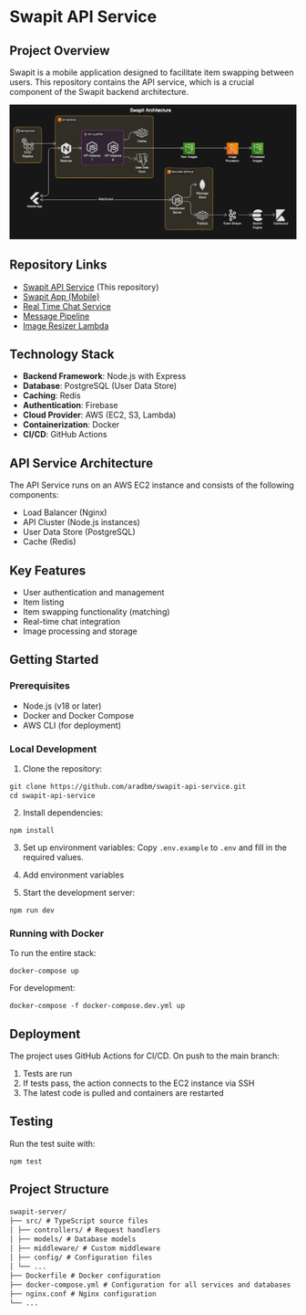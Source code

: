 # Swapit API Service

## Project Overview

Swapit is a mobile application designed to facilitate item swapping between users. This repository contains the API service, which is a crucial component of the Swapit backend architecture.

![Swapit Architecture](./metadata/arch.png)

## Repository Links

- [Swapit API Service](https://github.com/aradbm/swapit-api-service) (This repository)
- [Swapit App (Mobile)](https://github.com/aradbm/swapit-app)
- [Real Time Chat Service](https://github.com/aradbm/swapit-chat-service)
- [Message Pipeline](https://github.com/aradbm/swapit-message-pipeline)
- [Image Resizer Lambda](https://github.com/aradbm/image-resizer-lambda)

## Technology Stack

- **Backend Framework**: Node.js with Express
- **Database**: PostgreSQL (User Data Store)
- **Caching**: Redis
- **Authentication**: Firebase
- **Cloud Provider**: AWS (EC2, S3, Lambda)
- **Containerization**: Docker
- **CI/CD**: GitHub Actions

## API Service Architecture

The API Service runs on an AWS EC2 instance and consists of the following components:

- Load Balancer (Nginx)
- API Cluster (Node.js instances)
- User Data Store (PostgreSQL)
- Cache (Redis)

## Key Features

- User authentication and management
- Item listing
- Item swapping functionality (matching)
- Real-time chat integration
- Image processing and storage

## Getting Started

### Prerequisites

- Node.js (v18 or later)
- Docker and Docker Compose
- AWS CLI (for deployment)

### Local Development

1. Clone the repository:

```
git clone https://github.com/aradbm/swapit-api-service.git
cd swapit-api-service
```

2. Install dependencies:

```
npm install
```

3. Set up environment variables:
   Copy `.env.example` to `.env` and fill in the required values.

4. Add environment variables

5. Start the development server:

```
npm run dev
```

### Running with Docker

To run the entire stack:

```
docker-compose up
```

For development:

```
docker-compose -f docker-compose.dev.yml up
```

## Deployment

The project uses GitHub Actions for CI/CD. On push to the main branch:

1. Tests are run
2. If tests pass, the action connects to the EC2 instance via SSH
3. The latest code is pulled and containers are restarted

## Testing

Run the test suite with:

```
npm test
```

## Project Structure

```
swapit-server/
├── src/ # TypeScript source files
│ ├── controllers/ # Request handlers
│ ├── models/ # Database models
│ ├── middleware/ # Custom middleware
│ ├── config/ # Configuration files
│ └── ...
├── Dockerfile # Docker configuration
├── docker-compose.yml # Configuration for all services and databases
├── nginx.conf # Nginx configuration
└── ...
```
